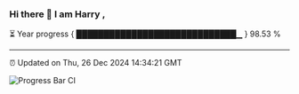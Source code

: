 ### Hi there 👋 I am Harry , 

⏳ Year progress { █████████████████████████████▁ } 98.53 %

---

⏰ Updated on Thu, 26 Dec 2024 14:34:21 GMT

![Progress Bar CI](https://github.com/duykhang68/duykhang68/workflows/Progress%20Bar%20CI/badge.svg)
